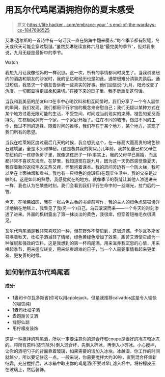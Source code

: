 # 用瓦尔代鸡尾酒拥抱你的夏末感受

> 原文:[https://life hacker . com/embrace-your ' s end-of-the-wardays-co-1847696525](https://lifehacker.com/embrace-your-end-of-summer-feelings-with-the-wardays-co-1847696525)

艾琳·迈尔斯的一首诗中有一句话我一直在脑海中翻来覆去:“每个季节都有裂缝，冬天或秋天可能会穿过裂缝。”虽然艾琳继续宣称六月是“最完美的季节”，但对我来说，九月无疑是最折中的季节。

Watch

我想九月让我像他妈的一样沉思。这一次，所有的事情都同时发生了。当我浏览纽约的酒店和朋友的沙发时，我的记忆和经历也是如此。通常很难分清孰先孰后。通过短信，我恳求一个朋友告诉我一些真实的好事。他们回信说:“九月，阳光改变了角度，一切都显得更加柔和亲切。”在接下来的日子里，我不断重复这句话。

当我和我美丽的朋友Britt在市中心喝饮料和相互同情时，我们分享了一个令人震惊的瞬间，我们发现，我们都用平行宇宙的概念来安慰自己；我们无疑以某种方式在某个地方过着无限可能的生活，不受空间、时间或当前现实的束缚。褪色的爱反而持久，在棕榈泉拥有一个家，一个家庭开始了。住在不同的城市，做过不同的工作，做过不同的选择。随着时间的推移，我们存在于某个地方，某个地方，实现了我们所有的愿望。

当我在哈莱姆区度过最后几天的时候，我会想到这个，在一栋高大而高贵的褐色砂石建筑里，全是木头和神秘。(这是极其我的狗屎。)几年前，我梦见自己和父母住在纽约的一栋棕色房子里，就像这栋房子一样(事实上，我的父母早已离婚，而且都非常不喜欢东海岸。在梦里，我知道现在是九月，因为这一天仍然感觉像夏天，我穿着新的返校毛衣又热又痒，怀里抱着课本。我的房间旁边有一个防火梯，我可以坐在上面抽烟和看书。我也有一只橙色的虎斑猫(在现实生活中，我的父亲是过敏的)。这是如此的熟悉，我感觉就在的地方。就像季节的裂缝让其他人渗透进来一样，我也认为在某些时刻，我们会看到我们平行生命中的一丝曙光，拉门后的一瞥。

今天，在哈莱姆区，我在一张古色古香的书桌前写作，我的主人的橙色虎斑猫懒洋洋地躺在地毯上，我瞥见了我(另一个)自己。乌云滚滚而来——一个冬天的时刻渗透了进来。外面的枫树露出了第一抹淡淡的黄色，我很痒，但穿着短袖毛衣很满足。

瓦尔代鸡尾酒是我非常喜欢的一种，但在野外不常见到，这很遗憾。卡尔瓦多斯省召唤着秋天，杜松子酒减轻了情绪，绿色黄绿色增加了效果，甜苦艾酒使它成为一种催眠和强效的饮料。这是我想到的第一杯鸡尾酒，用来滋养我沉思的心情，用来唤起季节，用来适应转变，用来结束艰难的日子，当一个人需要事情看起来更柔和、更友善的时候。

## 如何制作瓦尔代鸡尾酒

#### 成分:

*   1盎司卡尔瓦多斯省(你可以用applejack，但是我推荐calvados这是令人愉快的啜饮纯)
*   1盎司杜松子酒
*   盎司甜苦艾酒
*   绿野仙踪
*   用柠檬皮装饰

这是一种搅拌的鸡尾酒，所以一定要注意你的混合杯和coupe是很好的冷冻和冰冻的。将所有原料(装饰除外)倒入混合杯，先倒入碎冰，再倒入小碎冰。小心搅拌，让你的酒吧勺子的背面靠着玻璃，如果需要的话加入冰块。冰越湿，你工作的时间就越少，所以要记住这一点。一般来说，你需要搅拌大约30秒，直到混合杯重新结霜。充分搅拌后，从冰箱中取出你的鸡尾酒(不要过早),滤入杯中。将柠檬皮压在玻璃上，然后装饰。